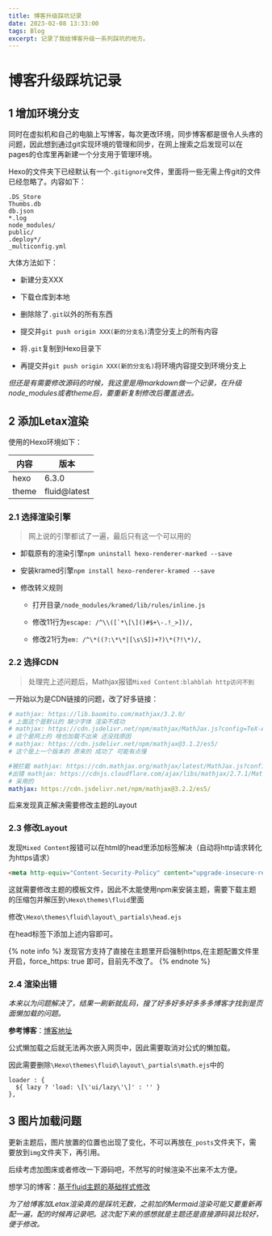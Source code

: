 ```yaml
---
title: 博客升级踩坑记录
date: 2023-02-08 13:33:00
tags: Blog
excerpt: 记录了我给博客升级一系列踩坑的地方。
---
```


# 博客升级踩坑记录

## 1 增加环境分支

同时在虚拟机和自己的电脑上写博客，每次更改环境，同步博客都是很令人头疼的问题，因此想到通过git实现环境的管理和同步，在网上搜索之后发现可以在pages的仓库里再新建一个分支用于管理环境。

Hexo的文件夹下已经默认有一个`.gitignore`文件，里面将一些无需上传git的文件已经忽略了。内容如下：

```gitignore
.DS_Store
Thumbs.db
db.json
*.log
node_modules/
public/
.deploy*/
_multiconfig.yml
```

大体方法如下：

- 新建分支XXX

- 下载仓库到本地

- 删除除了`.git`以外的所有东西

- 提交并`git push origin XXX(新的分支名)`清空分支上的所有内容

- 将`.git`复制到Hexo目录下

- 再提交并`git push origin XXX(新的分支名)`将环境内容提交到环境分支上

*但还是有需要修改源码的时候，我这里是用markdown做一个记录，在升级node_modules或者theme后，要重新复制修改后覆盖进去。*

## 2 添加Letax渲染

使用的Hexo环境如下：

|内容|版本|
|-|-|
|hexo|6.3.0|
|theme|fluid@latest|

### 2.1 选择渲染引擎

>网上说的引擎都试了一遍，最后只有这一个可以用的

- 卸载原有的渲染引擎`npm uninstall hexo-renderer-marked --save`

- 安装kramed引擎`npm install hexo-renderer-kramed --save`

- 修改转义规则

  - 打开目录`/node_modules/kramed/lib/rules/inline.js`
  
  - 修改11行为``escape: /^\\([`*\[\]()#$+\-.!_>])/,``

  - 修改21行为``em: /^\*((?:\*\*|[\s\S])+?)\*(?!\*)/,``

### 2.2 选择CDN

>处理完上述问题后，Mathjax报错`Mixed Content:blahblah http访问不到`

一开始以为是CDN链接的问题，改了好多链接：

```yml
# mathjax: https://lib.baomitu.com/mathjax/3.2.0/
# 上面这个是默认的 缺少字体 渲染不成功
# mathjax: https://cdn.jsdelivr.net/npm/mathjax/MathJax.js?config=TeX-AMS-MML_HTMLorMML
# 这个是网上的 啥也加载不出来 还没找原因
# mathjax: https://cdn.jsdelivr.net/npm/mathjax@3.1.2/es5/
# 这个是上一个版本的 原来的 成功了 可能有点慢

#被拦截 mathjax: https://cdn.mathjax.org/mathjax/latest/MathJax.js?config=TeX-AMS-MML_HTMLorMML
#出错 mathjax: https://cdnjs.cloudflare.com/ajax/libs/mathjax/2.7.1/MathJax.js?config=TeX-AMS-MML_HTMLorMML
# 采用的
mathjax: https://cdn.jsdelivr.net/npm/mathjax@3.2.2/es5/
```

后来发现真正解决需要修改主题的Layout

### 2.3 修改Layout

发现`Mixed Content`报错可以在html的head里添加标签解决（自动将http请求转化为https请求）

```html
<meta http-equiv="Content-Security-Policy" content="upgrade-insecure-requests">
```

这就需要修改主题的模板文件，因此不太能使用npm来安装主题，需要下载主题的压缩包并解压到`\Hexo\themes\fluid`里面

修改`\Hexo\themes\fluid\layout\_partials\head.ejs`

在head标签下添加上述内容即可。

{% note info %}
发现官方支持了直接在主题里开启强制https,在主题配置文件里开启，force_https: true 即可，目前先不改了。
{% endnote %}

### 2.4 渲染出错

*本来以为问题解决了，结果一刷新就乱码，搜了好多好多好多多多博客才找到是页面懒加载的问题。*

**参考博客**：[博客地址](https://cloud.tencent.com/developer/article/2067298)

公式懒加载之后就无法再次嵌入网页中，因此需要取消对公式的懒加载。

因此需要删除`\Hexo\themes\fluid\layout\_partials\math.ejs`中的

```ejs
loader : {
  ${ lazy ? 'load: \[\'ui/lazy\'\]' : '' }
},
```

## 3 图片加载问题

更新主题后，图片放置的位置也出现了变化，不可以再放在`_posts`文件夹下，需要放到`img`文件夹下，再引用。

后续考虑加图床或者修改一下源码吧，不然写的时候渲染不出来不太方便。

想学习的博客：[基于fluid主题的基础样式修改](http://www.mmyosotis.cn/post/3433766775/)

*为了给博客加Letax渲染真的是踩坑无数，之前加的Mermaid渲染可能又要重新再配一遍，配的时候再记录吧。这次配下来的感想就是主题还是直接源码装比较好，便于修改。*
